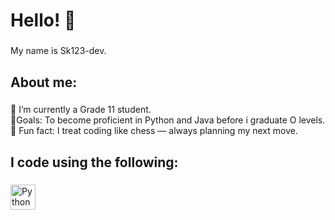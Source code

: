 <h1 align="left">Hello! 👋 </h1>

###

<p align="left">My name is Sk123-dev. </p>

###

<h2 align="left">About me: </h2>

###

<p align="left">🏫 I’m currently a Grade 11 student. <br>🎯Goals: To become proficient in Python and Java before i graduate O levels.<br>🎲 Fun fact: I treat coding like chess — always planning my next move.</p>

###

<h2 align="left">I code using the following: </h2>

###

<div align="left">
  <a href="https://www.python.org/" target="_blank">
  <img src="https://cdn.jsdelivr.net/gh/devicons/devicon/icons/python/python-original.svg" height="40" alt="Python Logo"/>
</a>


###
